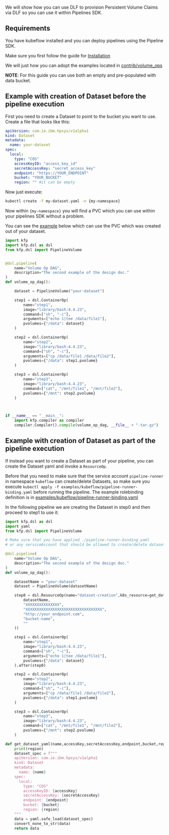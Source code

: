 We will show how you can use DLF to provision Persistent Volume Claims via DLF so you can use it within Pipelines SDK.

## Requirements
You have kubeflow installed and you can deploy pipelines using the Pipeline SDK.

Make sure you first follow the guide for [Installation](https://github.com/IBM/dataset-lifecycle-framework/wiki/Installation)

We will just how you can adopt the examples located in [contrib/volume_ops](https://github.com/kubeflow/pipelines/tree/master/samples/contrib/volume_ops)

**NOTE**: For this guide you can use both an empty and pre-populated with data bucket.

## Example with creation of Dataset before the pipeline execution

First you need to create a Dataset to point to the bucket you want to use. Create a file that looks like this:
``` yaml
apiVersion: com.ie.ibm.hpsys/v1alpha1
kind: Dataset
metadata:
  name: your-dataset
spec:
  local:
    type: "COS"
    accessKeyID: "access_key_id"
    secretAccessKey: "secret_access_key"
    endpoint: "https://YOUR_ENDPOINT"
    bucket: "YOUR_BUCKET"
    region: "" #it can be empty
```
Now just execute:
``` bash
kubectl create -f my-dataset.yaml -n {my-namespace}
```

Now within `{my-namespace}` you will find a PVC which you can use within your pipelines SDK without a problem.

You can see the [example](https://github.com/IBM/dataset-lifecycle-framework/blob/master/examples/kubeflow/volumeop.py) below which can use the PVC which was created out of your dataset.
``` python
import kfp
import kfp.dsl as dsl
from kfp.dsl import PipelineVolume


@dsl.pipeline(
    name="Volume Op DAG",
    description="The second example of the design doc."
)
def volume_op_dag():

    dataset = PipelineVolume("your-dataset")

    step1 = dsl.ContainerOp(
        name="step1",
        image="library/bash:4.4.23",
        command=["sh", "-c"],
        arguments=["echo 1|tee /data/file1"],
        pvolumes={"/data": dataset}
    )

    step2 = dsl.ContainerOp(
        name="step2",
        image="library/bash:4.4.23",
        command=["sh", "-c"],
        arguments=["cp /data/file1 /data/file2"],
        pvolumes={"/data": step1.pvolume}
    )

    step3 = dsl.ContainerOp(
        name="step3",
        image="library/bash:4.4.23",
        command=["cat", "/mnt/file1", "/mnt/file2"],
        pvolumes={"/mnt": step2.pvolume}
    )



if __name__ == "__main__":
    import kfp.compiler as compiler
    compiler.Compiler().compile(volume_op_dag, __file__ + ".tar.gz")
```

## Example with creation of Dataset as part of the pipeline execution

If instead you want to create a Dataset as part of your pipeline, you can create the Dataset yaml and invoke a `ResourceOp`.

Before that you need to make sure that the service account `pipeline-runner` in namespace `kubeflow` can create/delete Datasets, so make sure you execute `kubectl apply -f examples/kubeflow/pipeline-runner-binding.yaml` before running the pipeline. The example rolebinding definition is in [examples/kubeflow/pipeline-runner-binding.yaml](https://github.com/IBM/dataset-lifecycle-framework/blob/master/examples/kubeflow/pipeline-runner-binding.yaml)

In the following pipeline we are creating the Dataset in step0 and then proceed to step1 to use it:

``` python
import kfp.dsl as dsl
import yaml
from kfp.dsl import PipelineVolume

# Make sure that you have applied ./pipeline-runner-binding.yaml
# or any serviceAccount that should be allowed to create/delete datasets

@dsl.pipeline(
    name="Volume Op DAG",
    description="The second example of the design doc."
)
def volume_op_dag():

    datasetName = "your-dataset"
    dataset = PipelineVolume(datasetName)

    step0 = dsl.ResourceOp(name="dataset-creation",k8s_resource=get_dataset_yaml(
        datasetName,
        "XXXXXXXXXXXXXXX",
        "XXXXXXXXXXXXXXXXXXXXXXXXXXXXXXXXXX",
        "http://your_endpoint.com",
        "bucket-name",
        ""
    ))

    step1 = dsl.ContainerOp(
        name="step1",
        image="library/bash:4.4.23",
        command=["sh", "-c"],
        arguments=["echo 1|tee /data/file1"],
        pvolumes={"/data": dataset}
    ).after(step0)

    step2 = dsl.ContainerOp(
        name="step2",
        image="library/bash:4.4.23",
        command=["sh", "-c"],
        arguments=["cp /data/file1 /data/file2"],
        pvolumes={"/data": step1.pvolume}
    )

    step3 = dsl.ContainerOp(
        name="step3",
        image="library/bash:4.4.23",
        command=["cat", "/mnt/file1", "/mnt/file2"],
        pvolumes={"/mnt": step2.pvolume}
    )

def get_dataset_yaml(name,accessKey,secretAccessKey,endpoint,bucket,region):
    print(region)
    dataset_spec = f"""
    apiVersion: com.ie.ibm.hpsys/v1alpha1
    kind: Dataset
    metadata:
      name: {name}
    spec:
      local:
        type: "COS"
        accessKeyID: {accessKey}
        secretAccessKey: {secretAccessKey}
        endpoint: {endpoint}
        bucket: {bucket}
        region: {region}
    """
    data = yaml.safe_load(dataset_spec)
    convert_none_to_str(data)
    return data
```